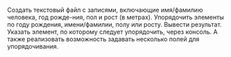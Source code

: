 Создать текстовый файл с записями, включающие имя/фамилию человека, год рожде-ния, пол и рост (в метрах). 
Упорядочить элементы по году рождения, имени/фамилии, полу или росту. 
Вывести результат. 
Указать элемент, по которому следует упорядочить, через консоль. 
А также реализовать возможность задавать несколько полей для упорядочивания.